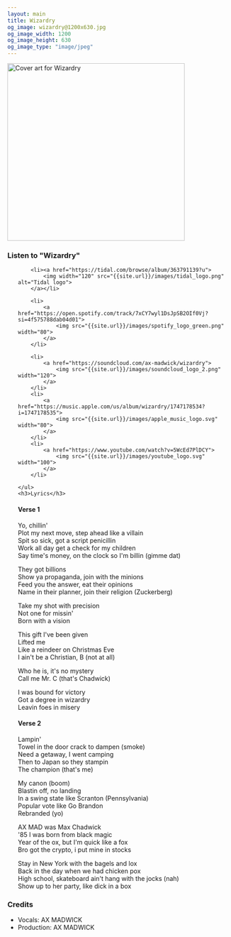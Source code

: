 ```yaml
---
layout: main
title: Wizardry
og_image: wizardry@1200x630.jpg
og_image_width: 1200
og_image_height: 630
og_image_type: "image/jpeg"
---
```


<div class="track__art">
<img src="{{site.url}}/images/wizardry@800x800.jpg" alt="Cover art for Wizardry" width="400">
</div>
<div class="track__links">
	<h3>Listen to "Wizardry"</h3>
	<ul>

		<li><a href="https://tidal.com/browse/album/363791139?u">
			<img width="120" src="{{site.url}}/images/tidal_logo.png" alt="Tidal logo">
		</a></li>

		<li>
			<a href="https://open.spotify.com/track/7xCY7wyl1DsJpSB2OIf0Vj?si=4f575788dab04d01">
				<img src="{{site.url}}/images/spotify_logo_green.png" width="80">
			</a>
		</li>

		<li>
			<a href="https://soundcloud.com/ax-madwick/wizardry">
				<img src="{{site.url}}/images/soundcloud_logo_2.png" width="120">
			</a>
		</li>
		<li>
			<a href="https://music.apple.com/us/album/wizardry/1747178534?i=1747178535">
				<img src="{{site.url}}/images/apple_music_logo.svg" width="80">
			</a>
		</li>
		<li>
			<a href="https://www.youtube.com/watch?v=5WcEd7PlDCY">
				<img src="{{site.url}}/images/youtube_logo.svg" width="100">
			</a>
		</li>

	</ul>
	<h3>Lyrics</h3>

<h4>Verse 1</h4>

<p>
Yo, chillin'<br>
Plot my next move, step ahead like a villain<br>
Spit so sick, got a script penicillin<br>
Work all day get a check for my children<br>
Say time's money, on the clock so I'm billin (gimme dat)
</p>
 
<p>
They got billions<br>
Show ya propaganda, join with the minions<br>
Feed you the answer, eat their opinions<br>
Name in their planner, join their religion (Zuckerberg)
</p>

<p>
Take my shot with precision<br>
Not one for missin'<br>
Born with a vision
</p>

<p>
This gift I've been given<br>
Lifted me<br>
Like a reindeer on Christmas Eve<br>
I ain't be a Christian, B (not at all)
</p>

<p>
Who he is, it's no mystery<br>
Call me Mr. C (that's Chadwick)
</p>

<p>
I was bound for victory<br>
Got a degree in wizardry<br>
Leavin foes in misery
</p>

<h4>Verse 2</h4>

<p>
Lampin'<br>
Towel in the door crack to dampen (smoke)<br>
Need a getaway, I went camping<br>
Then to Japan so they stampin <br>
The champion (that's me)
</p>

<p>
My canon (boom)<br>
Blastin off, no landing<br>
In a swing state like Scranton (Pennsylvania)<br>
Popular vote like Go Brandon<br>
Rebranded (yo)
</p>

<p>
AX MAD was Max Chadwick<br>
'85 I was born from black magic<br>
Year of the ox, but I'm quick like a fox<br>
Bro got the crypto, i put mine in stocks
</p>

<p>
Stay in New York with the bagels and lox<br>
Back in the day when we had chicken pox<br>
High school, skateboard ain't hang with the jocks (nah)<br>
Show up to her party, like dick in a box
</p>


</div>
<h3>Credits</h3>
<ul>
	<li>Vocals: AX MADWICK</li>
	<li>Production: AX MADWICK</li>
</ul>
